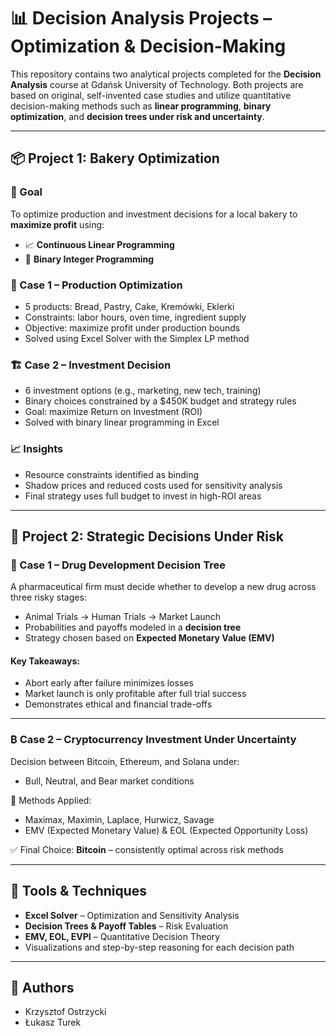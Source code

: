 # 📊 Decision Analysis Projects – Optimization & Decision-Making

This repository contains two analytical projects completed for the **Decision Analysis** course at Gdańsk University of Technology. Both projects are based on original, self-invented case studies and utilize quantitative decision-making methods such as **linear programming**, **binary optimization**, and **decision trees under risk and uncertainty**.

---

## 📦 Project 1: Bakery Optimization

### 🎯 Goal
To optimize production and investment decisions for a local bakery to **maximize profit** using:
- 📈 **Continuous Linear Programming**
- 🧮 **Binary Integer Programming**

### 🥐 Case 1 – Production Optimization
- 5 products: Bread, Pastry, Cake, Kremówki, Eklerki  
- Constraints: labor hours, oven time, ingredient supply  
- Objective: maximize profit under production bounds  
- Solved using Excel Solver with the Simplex LP method

### 🏗️ Case 2 – Investment Decision
- 6 investment options (e.g., marketing, new tech, training)
- Binary choices constrained by a $450K budget and strategy rules
- Goal: maximize Return on Investment (ROI)
- Solved with binary linear programming in Excel

### 📈 Insights
- Resource constraints identified as binding
- Shadow prices and reduced costs used for sensitivity analysis
- Final strategy uses full budget to invest in high-ROI areas

---

## 🧠 Project 2: Strategic Decisions Under Risk

### 💊 Case 1 – Drug Development Decision Tree
A pharmaceutical firm must decide whether to develop a new drug across three risky stages:
- Animal Trials → Human Trials → Market Launch  
- Probabilities and payoffs modeled in a **decision tree**
- Strategy chosen based on **Expected Monetary Value (EMV)**

#### Key Takeaways:
- Abort early after failure minimizes losses
- Market launch is only profitable after full trial success
- Demonstrates ethical and financial trade-offs

---

### ₿ Case 2 – Cryptocurrency Investment Under Uncertainty

Decision between Bitcoin, Ethereum, and Solana under:
- Bull, Neutral, and Bear market conditions

🔢 Methods Applied:
- Maximax, Maximin, Laplace, Hurwicz, Savage  
- EMV (Expected Monetary Value) & EOL (Expected Opportunity Loss)

✅ Final Choice: **Bitcoin** – consistently optimal across risk methods

---

## 🧮 Tools & Techniques

- **Excel Solver** – Optimization and Sensitivity Analysis  
- **Decision Trees & Payoff Tables** – Risk Evaluation  
- **EMV, EOL, EVPI** – Quantitative Decision Theory  
- Visualizations and step-by-step reasoning for each decision path

---

## 👥 Authors

- Krzysztof Ostrzycki  
- Łukasz Turek  
